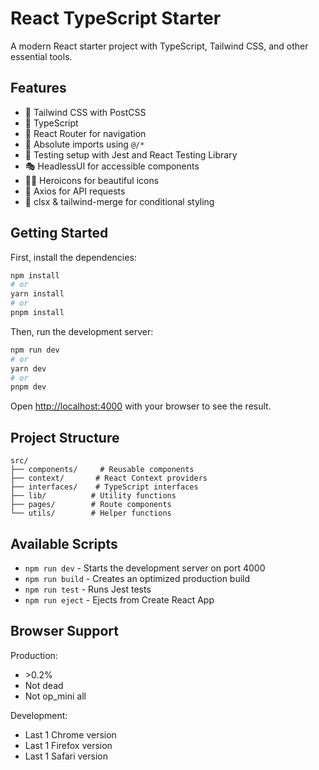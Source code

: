 # React TypeScript Starter

A modern React starter project with TypeScript, Tailwind CSS, and other essential tools.

## Features

- 🎨 Tailwind CSS with PostCSS
- 📝 TypeScript
- 🚦 React Router for navigation
- 🎯 Absolute imports using `@/*`
- 🧪 Testing setup with Jest and React Testing Library
- 🎭 HeadlessUI for accessible components
- 🦸‍♂️ Heroicons for beautiful icons
- 🔄 Axios for API requests
- 🎨 clsx & tailwind-merge for conditional styling

## Getting Started

First, install the dependencies:

```bash
npm install
# or
yarn install
# or
pnpm install
```

Then, run the development server:

```bash
npm run dev
# or
yarn dev
# or
pnpm dev
```

Open [http://localhost:4000](http://localhost:4000) with your browser to see the result.

## Project Structure

```
src/
├── components/     # Reusable components
├── context/       # React Context providers
├── interfaces/    # TypeScript interfaces
├── lib/          # Utility functions
├── pages/        # Route components
└── utils/        # Helper functions
```

## Available Scripts

- `npm run dev` - Starts the development server on port 4000
- `npm run build` - Creates an optimized production build
- `npm run test` - Runs Jest tests
- `npm run eject` - Ejects from Create React App

## Browser Support

Production:
- \>0.2%
- Not dead
- Not op_mini all

Development:
- Last 1 Chrome version
- Last 1 Firefox version
- Last 1 Safari version 